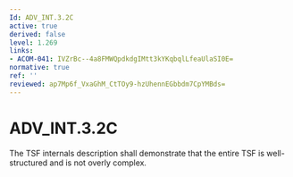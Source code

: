 ```yaml
---
Id: ADV_INT.3.2C
active: true
derived: false
level: 1.269
links:
- ACOM-041: IVZrBc--4a8FMWQpdkdgIMtt3kYKqbqlLfeaUlaSI0E=
normative: true
ref: ''
reviewed: ap7Mp6f_VxaGhM_CtTOy9-hzUhennEGbbdm7CpYMBds=
---
```


# ADV_INT.3.2C

The TSF internals description shall demonstrate that the entire TSF is well-structured and is not overly complex.